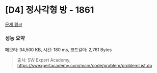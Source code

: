 # [D4] 정사각형 방 - 1861 

[문제 링크](https://swexpertacademy.com/main/code/problem/problemDetail.do?contestProbId=AV5LtJYKDzsDFAXc) 

### 성능 요약

메모리: 34,500 KB, 시간: 180 ms, 코드길이: 2,761 Bytes



> 출처: SW Expert Academy, https://swexpertacademy.com/main/code/problem/problemList.do